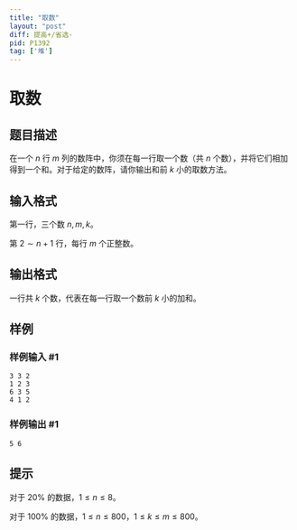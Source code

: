 ```yaml
---
title: "取数"
layout: "post"
diff: 提高+/省选-
pid: P1392
tag: ['堆']
---
```

# 取数
## 题目描述

在一个 $n$ 行 $m$ 列的数阵中，你须在每一行取一个数（共 $n$ 个数），并将它们相加得到一个和。对于给定的数阵，请你输出和前 $k$ 小的取数方法。

## 输入格式

第一行，三个数 $n,m,k$。

第 $2\sim n+1$ 行，每行 $m$ 个正整数。
## 输出格式

一行共 $k$ 个数，代表在每一行取一个数前 $k$ 小的加和。
## 样例

### 样例输入 #1
```
3 3 2
1 2 3
6 3 5
4 1 2

```
### 样例输出 #1
```
5 6
```
## 提示

对于 $20\%$ 的数据，$1\le n\le 8$。

对于 $100\%$ 的数据，$1\le n\le 800$，$1\le k\le m\le 800$。

